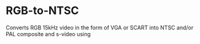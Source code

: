 # RGB-to-NTSC
 Converts RGB 15kHz video in the form of VGA or SCART into NTSC and/or PAL composite and s-video using
